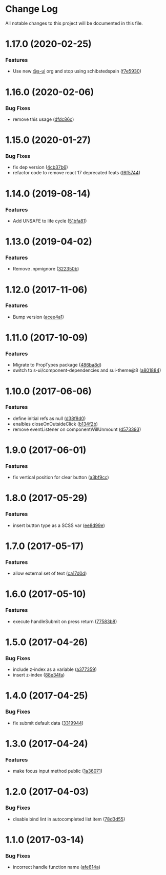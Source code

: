 # Change Log

All notable changes to this project will be documented in this file.

# 1.17.0 (2020-02-25)


### Features

* Use new [@s-ui](https://github.com/s-ui) org and stop using schibstedspain ([f7e5930](https://github.com/SUI-Components/schibsted-spain-components/commit/f7e59304273e9337d6e4a1538608a48b71935515))



# 1.16.0 (2020-02-06)


### Bug Fixes

* remove this usage ([dfdc86c](https://github.com/SUI-Components/schibsted-spain-components/commit/dfdc86c4d5dcf62a36a1550e63c308576c6b0a50))



# 1.15.0 (2020-01-27)


### Bug Fixes

* fix dep version ([4cb37b6](https://github.com/SUI-Components/schibsted-spain-components/commit/4cb37b6687507d04eb8dd9919af2142b308b35ed))
* refactor code to remove react 17 deprecated feats ([f6f5744](https://github.com/SUI-Components/schibsted-spain-components/commit/f6f5744e3b0949d87a2c01d649bffd59a6085545))



# 1.14.0 (2019-08-14)


### Features

* Add UNSAFE to life cycle ([51bfa81](https://github.com/SUI-Components/schibsted-spain-components/commit/51bfa81d70aa311e55b8e52b22b57f2b095c67b6))



# 1.13.0 (2019-04-02)


### Features

* Remove .npmignore ([322350b](https://github.com/SUI-Components/schibsted-spain-components/commit/322350b6bf61a59ef3e1df45fcf214f6a8f6e8d6))



# 1.12.0 (2017-11-06)


### Features

* Bump version ([acee4a1](https://github.com/SUI-Components/schibsted-spain-components/commit/acee4a17c8d134214de7c0f91445b46196731618))



# 1.11.0 (2017-10-09)


### Features

* Migrate to PropTypes package ([486ba8d](https://github.com/SUI-Components/schibsted-spain-components/commit/486ba8d279896a3b730b2bf5825a656c2be04c5f))
* switch to s-ui/component-dependencies and sui-theme@8 ([a801884](https://github.com/SUI-Components/schibsted-spain-components/commit/a801884bbb31abc0515179d7737e8a024c441db4))



# 1.10.0 (2017-06-06)


### Features

* define initial refs as null ([d38f8d0](https://github.com/SUI-Components/schibsted-spain-components/commit/d38f8d0c18534c0d76ff5f5bc381cceb67f7e75f))
* enalbles closeOnOutsideClick ([b134f2b](https://github.com/SUI-Components/schibsted-spain-components/commit/b134f2ba1741d4d03cc0bfb28f5f21338d9e4dad))
* remove eventListener on componentWillUnmount ([d573393](https://github.com/SUI-Components/schibsted-spain-components/commit/d57339346ce3e6cfd4f95ed861801f14a2d2677c))



# 1.9.0 (2017-06-01)


### Features

* fix vertical position for clear button ([a3bf9cc](https://github.com/SUI-Components/schibsted-spain-components/commit/a3bf9cc2bd17fa5964197f1bb4204540fed012b3))



# 1.8.0 (2017-05-29)


### Features

* insert button type as a SCSS var ([ee8d99e](https://github.com/SUI-Components/schibsted-spain-components/commit/ee8d99e5d1886e235de3b3070e501faf5a671da6))



# 1.7.0 (2017-05-17)


### Features

* allow external set of text ([ca17d0d](https://github.com/SUI-Components/schibsted-spain-components/commit/ca17d0d37bc207938c629be3e5fbfd0e418179ac))



# 1.6.0 (2017-05-10)


### Features

* execute handleSubmit on press return ([77583b8](https://github.com/SUI-Components/schibsted-spain-components/commit/77583b8ecb5e84d3f863a5f36344aaccd152c541))



# 1.5.0 (2017-04-26)


### Bug Fixes

* include z-index as a variable ([a377359](https://github.com/SUI-Components/schibsted-spain-components/commit/a3773594081506d2dee2c413c57d2c4c84696194))
* insert z-index ([88e34fa](https://github.com/SUI-Components/schibsted-spain-components/commit/88e34fab236fb535599d6f3eed9f61639b2b9a2f))



# 1.4.0 (2017-04-25)


### Bug Fixes

* fix submit default data ([3319944](https://github.com/SUI-Components/schibsted-spain-components/commit/33199445a36678c566fc35c60822ce54f4c0f26d))



# 1.3.0 (2017-04-24)


### Features

* make focus input method public ([1a36071](https://github.com/SUI-Components/schibsted-spain-components/commit/1a360717fcffa915d7a95354669a30d22dfecf38))



# 1.2.0 (2017-04-03)


### Bug Fixes

* disable bind lint in autocompleted list item ([78d3d55](https://github.com/SUI-Components/schibsted-spain-components/commit/78d3d5561f08310c284a88ffb1045098b5804818))



# 1.1.0 (2017-03-14)


### Bug Fixes

* incorrect handle function name ([afe814a](https://github.com/SUI-Components/schibsted-spain-components/commit/afe814a6d77f3a453bc6659eeedb470f44d45f44))



